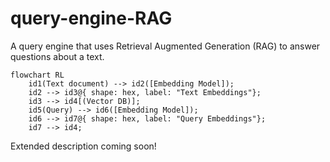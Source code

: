 # query-engine-RAG

A query engine that uses Retrieval Augmented Generation (RAG) to answer questions about a text.

```mermaid
flowchart RL
	id1(Text document) --> id2([Embedding Model]);
	id2 --> id3@{ shape: hex, label: "Text Embeddings"};
	id3 --> id4[(Vector DB)];
	id5(Query) --> id6([Embedding Model]);
	id6 --> id7@{ shape: hex, label: "Query Embeddings"};
	id7 --> id4;
```

Extended description coming soon!